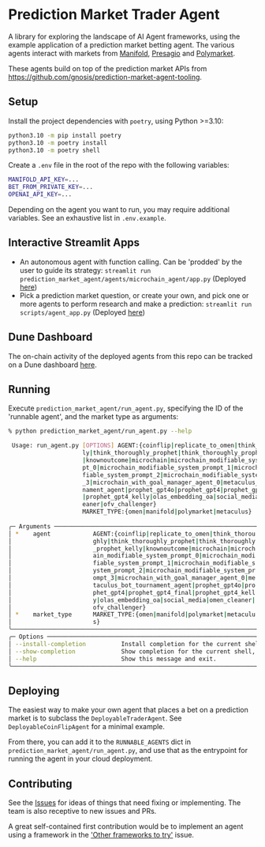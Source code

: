 # Prediction Market Trader Agent

A library for exploring the landscape of AI Agent frameworks, using the example application of a prediction market betting agent. The various agents interact with markets from [Manifold](https://manifold.markets/), [Presagio](https://presagio.pages.dev/) and [Polymarket](https://polymarket.com/).

These agents build on top of the prediction market APIs from https://github.com/gnosis/prediction-market-agent-tooling.

## Setup

Install the project dependencies with `poetry`, using Python >=3.10:

```bash
python3.10 -m pip install poetry
python3.10 -m poetry install
python3.10 -m poetry shell
```

Create a `.env` file in the root of the repo with the following variables:

```bash
MANIFOLD_API_KEY=...
BET_FROM_PRIVATE_KEY=...
OPENAI_API_KEY=...
```

Depending on the agent you want to run, you may require additional variables. See an exhaustive list in `.env.example`.

## Interactive Streamlit Apps

- An autonomous agent with function calling. Can be 'prodded' by the user to guide its strategy: `streamlit run prediction_market_agent/agents/microchain_agent/app.py` (Deployed [here](https://autonomous-trader-agent.streamlit.app/))
- Pick a prediction market question, or create your own, and pick one or more agents to perform research and make a prediction: `streamlit run scripts/agent_app.py` (Deployed [here](https://prediction-market-agent-tooling-monitor.streamlit.app))

## Dune Dashboard

The on-chain activity of the deployed agents from this repo can be tracked on a Dune dashboard [here](https://dune.com/gnosischain_team/omen-ai-agents).

## Running

Execute `prediction_market_agent/run_agent.py`, specifying the ID of the 'runnable agent', and the market type as arguments:

```bash
% python prediction_market_agent/run_agent.py --help

 Usage: run_agent.py [OPTIONS] AGENT:{coinflip|replicate_to_omen|think_thorough                                         
                     ly|think_thoroughly_prophet|think_thoroughly_prophet_kelly                                         
                     |knownoutcome|microchain|microchain_modifiable_system_prom                                         
                     pt_0|microchain_modifiable_system_prompt_1|microchain_modi                                         
                     fiable_system_prompt_2|microchain_modifiable_system_prompt                                         
                     _3|microchain_with_goal_manager_agent_0|metaculus_bot_tour                                         
                     nament_agent|prophet_gpt4o|prophet_gpt4|prophet_gpt4_final                                         
                     |prophet_gpt4_kelly|olas_embedding_oa|social_media|omen_cl                                         
                     eaner|ofv_challenger}                                                                              
                     MARKET_TYPE:{omen|manifold|polymarket|metaculus}                                                   
                                                                                                                        
╭─ Arguments ──────────────────────────────────────────────────────────────────────────────────────────────────────────╮
│ *    agent            AGENT:{coinflip|replicate_to_omen|think_thorou  [default: None] [required]                     │
│                       ghly|think_thoroughly_prophet|think_thoroughly                                                 │
│                       _prophet_kelly|knownoutcome|microchain|microch                                                 │
│                       ain_modifiable_system_prompt_0|microchain_modi                                                 │
│                       fiable_system_prompt_1|microchain_modifiable_s                                                 │
│                       ystem_prompt_2|microchain_modifiable_system_pr                                                 │
│                       ompt_3|microchain_with_goal_manager_agent_0|me                                                 │
│                       taculus_bot_tournament_agent|prophet_gpt4o|pro                                                 │
│                       phet_gpt4|prophet_gpt4_final|prophet_gpt4_kell                                                 │
│                       y|olas_embedding_oa|social_media|omen_cleaner|                                                 │
│                       ofv_challenger}                                                                                │
│ *    market_type      MARKET_TYPE:{omen|manifold|polymarket|metaculu  [default: None] [required]                     │
│                       s}                                                                                             │
╰──────────────────────────────────────────────────────────────────────────────────────────────────────────────────────╯
╭─ Options ────────────────────────────────────────────────────────────────────────────────────────────────────────────╮
│ --install-completion          Install completion for the current shell.                                              │
│ --show-completion             Show completion for the current shell, to copy it or customize the installation.       │
│ --help                        Show this message and exit.                                                            │
╰──────────────────────────────────────────────────────────────────────────────────────────────────────────────────────╯
```

## Deploying

The easiest way to make your own agent that places a bet on a prediction market is to subclass the `DeployableTraderAgent`. See `DeployableCoinFlipAgent` for a minimal example.

From there, you can add it to the `RUNNABLE_AGENTS` dict in `prediction_market_agent/run_agent.py`, and use that as the entrypoint for running the agent in your cloud deployment.

## Contributing

See the [Issues](https://github.com/gnosis/prediction-market-agent/issues) for ideas of things that need fixing or implementing. The team is also receptive to new issues and PRs.

A great self-contained first contribution would be to implement an agent using a framework in the ['Other frameworks to try'](https://github.com/gnosis/prediction-market-agent/issues/210) issue.
